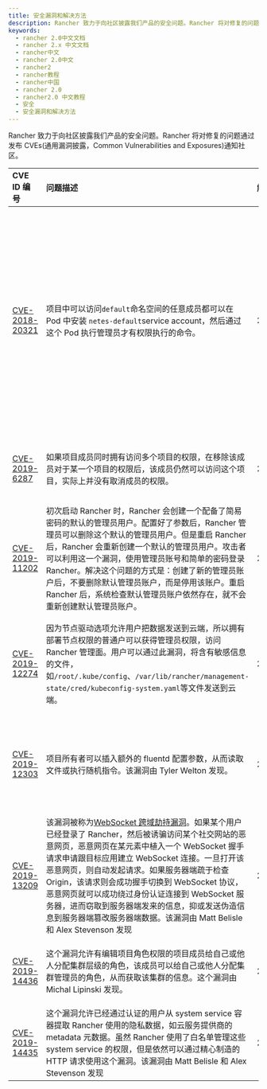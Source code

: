 ```yaml
---
title: 安全漏洞和解决方法
description: Rancher 致力于向社区披露我们产品的安全问题。Rancher 将对修复的问题通过发布 CVEs(通用漏洞披露，Common Vulnerabilities and Exposures)通知社区。
keywords:
  - rancher 2.0中文文档
  - rancher 2.x 中文文档
  - rancher中文
  - rancher 2.0中文
  - rancher2
  - rancher教程
  - rancher中国
  - rancher 2.0
  - rancher2.0 中文教程
  - 安全
  - 安全漏洞和解决方法
---
```


Rancher 致力于向社区披露我们产品的安全问题。Rancher 将对修复的问题通过发布 CVEs(通用漏洞披露，Common Vulnerabilities and Exposures)通知社区。

| CVE ID 编号                                                                     | 问题描述                                                                                                                                                                                                                                                                                                                                                                                                                                                                                                                                                  | 解决日期  | 解决方式                                                                                                                                                                                                                                       |
| :------------------------------------------------------------------------------ | :-------------------------------------------------------------------------------------------------------------------------------------------------------------------------------------------------------------------------------------------------------------------------------------------------------------------------------------------------------------------------------------------------------------------------------------------------------------------------------------------------------------------------------------------------------- | :-------- | :--------------------------------------------------------------------------------------------------------------------------------------------------------------------------------------------------------------------------------------------- |
| [CVE-2018-20321](https://cve.mitre.org/cgi-bin/cvename.cgi?name=CVE-2018-20321) | 项目中可以访问`default`命名空间的任意成员都可以在 Pod 中安装 `netes-default`service account，然后通过这个 Pod 执行管理员才有权限执行的命令。                                                                                                                                                                                                                                                                                                                                                                                                              | 2019.1.29 | 从 v2.1.6+ 回滚到 v2.1.0-v2.1.5 或 v2.0.0-v2.0.10 之间的任何版本，或从从 v2.0.11+ 回滚到 v2.0.0-v2.0.10 之间的任何版本，请参考 [回滚必读-回滚到特定版本](/docs/upgrades/rollbacks/_index/#回滚到特定版本).                                     |
| [CVE-2019-6287](https://cve.mitre.org/cgi-bin/cvename.cgi?name=CVE-2019-6287)   | 如果项目成员同时拥有访问多个项目的权限，在移除该成员对于某一个项目的权限后，该成员仍然可以访问这个项目，实际上并没有取消成员的权限。                                                                                                                                                                                                                                                                                                                                                                                                                      | 2019.1.29 | [Rancher v2.1.6](https://github.com/rancher/rancher/releases/tag/v2.1.6)和[Rancher v2.0.11](https://github.com/rancher/rancher/releases/tag/v2.0.11)已修复该问题。                                                                             |
| [CVE-2019-11202](https://cve.mitre.org/cgi-bin/cvename.cgi?name=CVE-2019-11202) | 初次启动 Rancher 时，Rancher 会创建一个配备了简易密码的默认的管理员用户。配置好了参数后，Rancher 管理员可以删除这个默认的管理员用户。但是重启 Rancher 后，Rancher 会重新创建一个默认的管理员用户。攻击者可以利用这一个漏洞，使用管理员账号和简单的密码登录 Rancher。解决这个问题的方式是：创建了新的管理员账户后，不要删除默认管理员账户，而是停用该账户。重启 Rancher 后，系统检查默认管理员账户依然存在，就不会重新创建默认管理员账户。                                                                                                                 | 2019.4.16 | [Rancher v2.2.2](https://github.com/rancher/rancher/releases/tag/v2.2.2)、[Rancher v2.1.9](https://github.com/rancher/rancher/releases/tag/v2.1.9)和[Rancher v2.0.14](https://github.com/rancher/rancher/releases/tag/v2.0.14)已修复该问题。   |
| [CVE-2019-12274](https://cve.mitre.org/cgi-bin/cvename.cgi?name=CVE-2019-12274) | 因为节点驱动选项允许用户把数据发送到云端，所以拥有部署节点权限的普通户可以获得管理员权限，访问 Rancher 管理面。用户可以通过此漏洞，将含有敏感信息的文件，如`/root/.kube/config`、`/var/lib/rancher/management-state/cred/kubeconfig-system.yaml`等文件发送到云端。                                                                                                                                                                                                                                                                                        | 2019.6.5  | [Rancher v2.2.4](https://github.com/rancher/rancher/releases/tag/v2.2.4)、[Rancher v2.1.10](https://github.com/rancher/rancher/releases/tag/v2.1.10)和[Rancher v2.0.15](https://github.com/rancher/rancher/releases/tag/v2.0.15)已修复该问题。 |
| [CVE-2019-12303](https://cve.mitre.org/cgi-bin/cvename.cgi?name=CVE-2019-12303) | 项目所有者可以插入额外的 fluentd 配置参数，从而读取文件或执行随机指令。该漏洞由 Tyler Welton 发现。                                                                                                                                                                                                                                                                                                                                                                                                                                                       | 2019.6.5  | [Rancher v2.2.4](https://github.com/rancher/rancher/releases/tag/v2.2.4)、[Rancher v2.1.10](https://github.com/rancher/rancher/releases/tag/v2.1.10)和[Rancher v2.0.15](https://github.com/rancher/rancher/releases/tag/v2.0.15)已修复该问题。 |
| [CVE-2019-13209](https://cve.mitre.org/cgi-bin/cvename.cgi?name=CVE-2019-13209) | 该漏洞被称为[WebSocket 跨域劫持漏洞](https://www.christian-schneider.net/CrossSiteWebSocketHijacking.html)。如果某个用户已经登录了 Rancher，然后被诱骗访问某个社交网站的恶意网页，恶意网页在某元素中植入一个 WebSocket 握手请求申请跟目标应用建立 WebSocket 连接。一旦打开该恶意网页，则自动发起请求。如果服务器端疏于检查 Origin，该请求则会成功握手切换到 WebSocket 协议，恶意网页就可以成功绕过身份认证连接到 WebSocket 服务器，进而窃取到服务器端发来的信息，抑或发送伪造信息到服务器端篡改服务器端数据。该漏洞由 Matt Belisle 和 Alex Stevenson 发现 | 2019.7.15 | [Rancher v2.2.5](https://github.com/rancher/rancher/releases/tag/v2.2.5)、[Rancher v2.1.11](https://github.com/rancher/rancher/releases/tag/v2.1.11)和[Rancher v2.0.16](https://github.com/rancher/rancher/releases/tag/v2.0.16)已修复该问题。 |
| [CVE-2019-14436](https://cve.mitre.org/cgi-bin/cvename.cgi?name=CVE-2019-14436) | 这个漏洞允许有编辑项目角色权限的项目成员给自己或他人分配集群层级的角色，该成员可以给自己或他人分配集群管理员的角色，从而获取该集群的信息。这个漏洞由 Michal Lipinski 发现。                                                                                                                                                                                                                                                                                                                                                                               | 2019.8.5  | [Rancher v2.2.7](https://github.com/rancher/rancher/releases/tag/v2.2.7)和[Rancher v2.1.12](https://github.com/rancher/rancher/releases/tag/v2.1.12)已修复该问题。                                                                             |
| [CVE-2019-14435](https://cve.mitre.org/cgi-bin/cvename.cgi?name=CVE-2019-14435) | 这个漏洞允许已经通过认证的用户从 system service 容器提取 Rancher 使用的隐私数据，如云服务提供商的 metadata 元数据。虽然 Rancher 使用了白名单管理这些 system service 的权限，但是依然可以通过精心制造的 HTTP 请求使用这个漏洞。该漏洞由 Matt Belisle 和 Alex Stevenson 发现                                                                                                                                                                                                                                                                                | 2019.8.5  | [Rancher v2.2.7](https://github.com/rancher/rancher/releases/tag/v2.2.7)和[Rancher v2.1.12](https://github.com/rancher/rancher/releases/tag/v2.1.12)已修复。                                                                                   |
